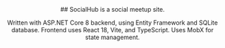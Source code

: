 <div align="center">
## SocialHub is a social meetup site. 
  
Written with ASP.NET Core 8 backend, using Entity Framework and SQLite database. Frontend uses React 18, Vite, and TypeScript. Uses MobX for state management.
</div>
